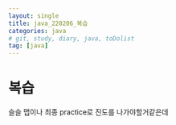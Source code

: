```yaml
---
layout: single
title: java_220206_복습
categories: java
# git, study, diary, java, toDolist
tag: [java] 
---
```


# 복습

슬슬 맵이나 최종 practice로 진도를 나가야할거같은데